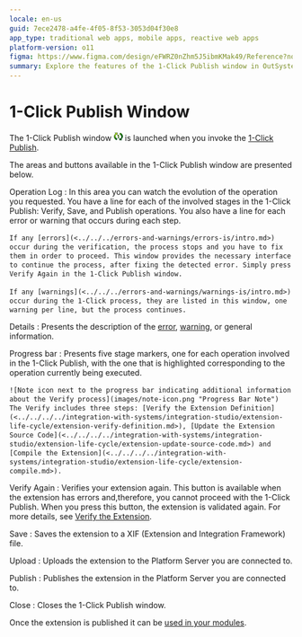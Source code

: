 ```yaml
---
locale: en-us
guid: 7ece2478-a4fe-4f05-8f53-3053d04f30e8
app_type: traditional web apps, mobile apps, reactive web apps
platform-version: o11
figma: https://www.figma.com/design/eFWRZ0nZhm5J5ibmKMak49/Reference?node-id=3075-3&t=ngfUZsYain6dMjce-1
summary: Explore the features of the 1-Click Publish window in OutSystems 11 (O11), facilitating error handling, progress tracking, and extension management.
---
```

# 1-Click Publish Window

The 1-Click Publish window ![Animated icon representing the 1-Click Publish feature](images/1-click-publish-icon.png "1-Click Publish Icon") is launched when you invoke the [1-Click Publish](<../../../../integration-with-systems/integration-studio/extension-life-cycle/extension-1-cp.md>).

The areas and buttons available in the 1-Click Publish window are presented below.

Operation Log
:   In this area you can watch the evolution of the operation you requested. You have a line for each of the involved stages in the 1-Click Publish: Verify, Save, and Publish operations. You also have a line for each error or warning that occurs during each step.

    If any [errors](<../../../errors-and-warnings/errors-is/intro.md>) occur during the verification, the process stops and you have to fix them in order to proceed. This window provides the necessary interface to continue the process, after fixing the detected error. Simply press Verify Again in the 1-Click Publish window.
    
    If any [warnings](<../../../errors-and-warnings/warnings-is/intro.md>) occur during the 1-Click process, they are listed in this window, one warning per line, but the process continues.

Details
:   Presents the description of the [error](<../../../errors-and-warnings/errors-is/intro.md>), [warning](<../../../errors-and-warnings/warnings-is/intro.md>), or general information.

Progress bar
:   Presents five stage markers, one for each operation involved in the 1-Click Publish, with the one that is highlighted corresponding to the operation currently being executed.

    ![Note icon next to the progress bar indicating additional information about the Verify process](images/note-icon.png "Progress Bar Note") The Verify includes three steps: [Verify the Extension Definition](<../../../../integration-with-systems/integration-studio/extension-life-cycle/extension-verify-definition.md>), [Update the Extension Source Code](<../../../../integration-with-systems/integration-studio/extension-life-cycle/extension-update-source-code.md>) and [Compile the Extension](<../../../../integration-with-systems/integration-studio/extension-life-cycle/extension-compile.md>).

Verify Again
:   Verifies your extension again. This button is available when the extension has errors and,therefore, you cannot proceed with the 1-Click Publish. When you press this button, the extension is validated again. For more details, see [Verify the Extension](<../../../../integration-with-systems/integration-studio/extension-life-cycle/extension-verify.md>).

Save
:   Saves the extension to a XIF (Extension and Integration Framework) file.

Upload
:   Uploads the extension to the Platform Server you are connected to.

Publish
:   Publishes the extension in the Platform Server you are connected to.

Close
:   Closes the 1-Click Publish window.

Once the extension is published it can be [used in your modules](<../../../../integration-with-systems/integration-studio/extension-life-cycle/extension-use.md>).
